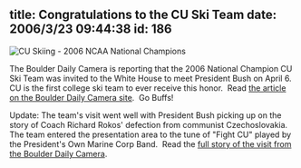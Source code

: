 title: Congratulations to the CU Ski Team
date: 2006/3/23 09:44:38
id: 186
---
![CU Skiing - 2006 NCAA National Champions](/journal_images/CU_logo_2005.gif)

The Boulder Daily Camera is reporting that the 2006 National Champion CU Ski Team was invited to the White House to meet President Bush on April 6.  CU is the first college ski team to ever receive this honor.  Read [the article on the Boulder Daily Camera site](http://www.dailycamera.com/bdc/cu_skiing/article/0,1713,BDC_2456_4564076,00.html).  Go Buffs!

Update: The team's visit went well with President Bush picking up on the story of Coach Richard Rokos' defection from communist Czechoslovakia.  The team entered the presentation area to the tune of "Fight CU" played by the President's Own Marine Corp Band.  Read the [full story of the visit from the Boulder Daily Camera](http://www.dailycamera.com/bdc/cu_skiing/article/0,1713,BDC_2456_4603307,00.html).